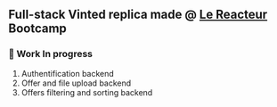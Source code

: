 ## Full-stack Vinted replica made @ [Le Reacteur](https://www.lereacteur.io/) Bootcamp

### 🚧 Work In progress
1. Authentification backend
2. Offer and file upload backend
3. Offers filtering and sorting backend
